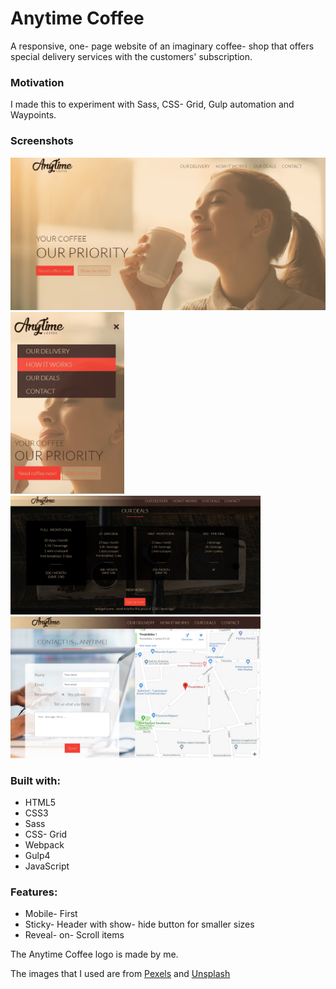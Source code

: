 # Anytime Coffee
A responsive, one- page website of an imaginary coffee- shop that offers special delivery services with the customers' subscription.

### Motivation
I made this to experiment with Sass, CSS- Grid, Gulp automation and Waypoints.

### Screenshots
<div>
  <img src="https://github.com/ir3n/Anytime-Coffee/blob/master/app/assets/images/Screenshots/Anytime-%20Home.jpg" width="600px" title="Anytime- Homepage" />
  <img src="https://github.com/ir3n/Anytime-Coffee/blob/master/app/assets/images/Screenshots/Anytime-%20Mobile.jpg" width="182px" title="Anytime- Mobile" />
  <img src="https://github.com/ir3n/Anytime-Coffee/blob/master/app/assets/images/Screenshots/Anytime-%20Deals.jpg" width="400px" title="Anytime- Deals" />
  <img src="https://github.com/ir3n/Anytime-Coffee/blob/master/app/assets/images/Screenshots/Anytime-%20Contact.jpg" width="400px" title="Anytime- Contact" />
</div>

### Built with:
- HTML5
- CSS3
- Sass
- CSS- Grid
- Webpack
- Gulp4
- JavaScript

### Features:
- Mobile- First
- Sticky- Header with show- hide button for smaller sizes
- Reveal- on- Scroll items


The Anytime Coffee logo is made by me.

The images that I used are from [Pexels](https://www.pexels.com/) and [Unsplash](https://unsplash.com/)





